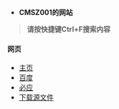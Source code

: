 - **CMSZ001的网站**
> **请按快捷键Ctrl+F搜索内容**
#### **网页** ####
- [主页](https://cmsz001.github.io/#/)
- [百度](https://www.baidu.com)
- [必应](https://bing.com)
- [下载源文件](https://github.com/CMSZ001/cmsz001.github.io/archive/refs/heads/main.zip)